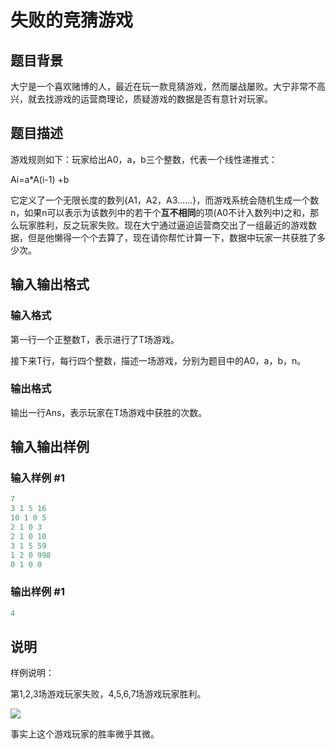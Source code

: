 # 失败的竞猜游戏

## 题目背景

大宁是一个喜欢赌博的人，最近在玩一款竞猜游戏，然而屡战屡败。大宁非常不高兴，就去找游戏的运营商理论，质疑游戏的数据是否有意针对玩家。

## 题目描述

游戏规则如下：玩家给出A0，a，b三个整数，代表一个线性递推式：

Ai=a\*A(i-1) +b

它定义了一个无限长度的数列{A1，A2，A3……}，而游戏系统会随机生成一个数n，如果n可以表示为该数列中的若干个**互不相同**的项(A0不计入数列中)之和，那么玩家胜利，反之玩家失败。现在大宁通过逼迫运营商交出了一组最近的游戏数据，但是他懒得一个个去算了，现在请你帮忙计算一下，数据中玩家一共获胜了多少次。

## 输入输出格式

### 输入格式

第一行一个正整数T，表示进行了T场游戏。

接下来T行，每行四个整数，描述一场游戏，分别为题目中的A0，a，b，n。

### 输出格式

输出一行Ans，表示玩家在T场游戏中获胜的次数。

## 输入输出样例

### 输入样例 #1

```cpp
7
3 1 5 16
10 1 0 5
2 1 0 3
2 1 0 10
3 1 5 59
1 2 0 998
0 1 0 0

```
### 输出样例 #1

```cpp
4
```


## 说明

样例说明：

第1,2,3场游戏玩家失败，4,5,6,7场游戏玩家胜利。

![](https://cdn.luogu.com.cn/upload/pic/11543.png)

事实上这个游戏玩家的胜率微乎其微。

